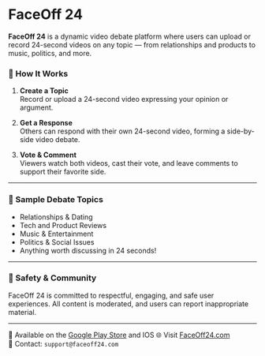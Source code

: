 # FaceOff 24

**FaceOff 24** is a dynamic video debate platform where users can upload or record 24-second videos on any topic — from relationships and products to music, politics, and more.

### 🎥 How It Works

1. **Create a Topic**  
   Record or upload a 24-second video expressing your opinion or argument.

2. **Get a Response**  
   Others can respond with their own 24-second video, forming a side-by-side video debate.

3. **Vote & Comment**  
   Viewers watch both videos, cast their vote, and leave comments to support their favorite side.

---

### 💬 Sample Debate Topics

- Relationships & Dating  
- Tech and Product Reviews  
- Music & Entertainment  
- Politics & Social Issues  
- Anything worth discussing in 24 seconds!

---

### 🔐 Safety & Community

FaceOff 24 is committed to respectful, engaging, and safe user experiences. All content is moderated, and users can report inappropriate material.

---

📱 Available on the [Google Play Store](#)  and IOS
🌐 Visit [FaceOff24.com](https://faceoff24.com)  
📧 Contact: `support@faceoff24.com`

